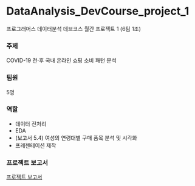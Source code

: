 # DataAnalysis_DevCourse_project_1
프로그래머스 데이터분석 데브코스 월간 프로젝트 1 (6팀 1조)

### 주제
COVID-19 전·후 국내 온라인 쇼핑 소비 패턴 분석

### 팀원
5명

### 역할
- 데이터 전처리
- EDA
- (보고서 5.4) 여성의 연령대별 구매 품목 분석 및 시각화
- 프레젠테이션 제작

### 프로젝트 보고서
[프로젝트 보고서](https://drive.google.com/file/d/1zlB1yd1GjUmowAlZLRPS2jTK8Or1ErjZ/view?usp=drive_link)
